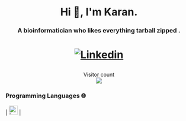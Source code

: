 

<h1 align="center">Hi 👋, I'm Karan.</h1>
<h3 align="center">A bioinformatician who likes everything tarball zipped .</h3>
<h1 align="center">

[![Linkedin](https://img.shields.io/badge/-LinkedIn-222222?style=flat-square&logo=Linkedin&logoColor=white&link=https://www.linkedin.com/in/kapuriakaran/)](https://www.linkedin.com/in/kapuriakaran/)
</h1>


<p align="center"> 
  Visitor count<br>
  <img src="https://profile-counter.glitch.me/kkapuria3/count.svg" />
</p>



### Programming Languages 🌐

| [<img src="https://github.com/arq5x/bedtools2/raw/master/docs/bedtools.swiss.png" alt="bedtools2" width="24">](https://github.com/arq5x/bedtools2) | 